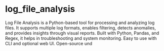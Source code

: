 # log_file_analysis
Log File Analysis is a Python-based tool for processing and analyzing log files. It supports multiple log formats, enables filtering, detects anomalies, and provides insights through visual reports. Built with Python, Pandas, and Regex, it helps in troubleshooting and system monitoring. Easy to use with CLI and optional web UI. Open-source und
